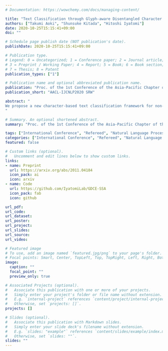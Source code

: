```yaml
---
# Documentation: https://wowchemy.com/docs/managing-content/

title: "Text Classification through Glyph-aware Disentangled Character Embedding and Semantic Sub-character Augmentation"
authors: ["Takumi Aoki", "Shunsuke Kitada", "Hitoshi Iyatomi"]
date: 2020-10-25T15:15:41+09:00
doi: ""

# Schedule page publish date (NOT publication's date).
publishDate: 2020-10-25T15:15:41+09:00

# Publication type.
# Legend: 0 = Uncategorized; 1 = Conference paper; 2 = Journal article;
# 3 = Preprint / Working Paper; 4 = Report; 5 = Book; 6 = Book section;
# 7 = Thesis; 8 = Patent
publication_types: ["1"]

# Publication name and optional abbreviated publication name.
publication: "Proc. of the 1st Conference of the Asia-Pacific Chapter of the Association for Computational Linguistics and the 10th International Joint Conference on Natural Language Processing: Student Research Workshop"
publication_short: "AACL-IJCNLP2020 SRW"

abstract: "
We propose a new character-based text classification framework for non-alphabetic languages, such as Chinese and Japanese. Our framework consists of a variational character encoder (VCE) and character-level text classifier. The VCE is composed of a $\\beta$-variational auto-encoder ($\\beta$-VAE) that learns the proposed glyph-aware disentangled character embedding (GDCE). Since our GDCE provides zero-mean unit-variance character embeddings that are dimensionally independent, it is applicable for our interpretable data augmentation, namely, semantic sub-character augmentation (SSA). In this paper, we evaluated our framework using Japanese text classification tasks at the document- and sentence-level. We confirmed that our GDCE and SSA not only provided embedding interpretability but also improved the classification performance. Our proposal achieved a competitive result to the state-of-the-art model while also providing model interpretability.
"

# Summary. An optional shortened abstract.
summary: "Proc. of the 1st Conference of the Asia-Pacific Chapter of the Association for Computational Linguistics and the 10th International Joint Conference on Natural Language Processing: Student Research Workshop"

tags: ["International Conference", "Refereed", "Natural Language Processing"]
categories: ["International Conference", "Refereed", "Natural Language Processing"]
featured: false

# Custom links (optional).
#   Uncomment and edit lines below to show custom links.
links:
- name: Preprint
  url: https://arxiv.org/abs/2011.04184
  icon_pack: ai
  icon: arxiv
- name: Code
  url: https://github.com/IyatomiLab/GDCE-SSA
  icon_pack: fab
  icon: github

url_pdf:
url_code:
url_dataset:
url_poster:
url_project:
url_slides:
url_source:
url_video:

# Featured image
# To use, add an image named `featured.jpg/png` to your page's folder. 
# Focal points: Smart, Center, TopLeft, Top, TopRight, Left, Right, BottomLeft, Bottom, BottomRight.
image:
  caption: ""
  focal_point: ""
  preview_only: true

# Associated Projects (optional).
#   Associate this publication with one or more of your projects.
#   Simply enter your project's folder or file name without extension.
#   E.g. `internal-project` references `content/project/internal-project/index.md`.
#   Otherwise, set `projects: []`.
projects: []

# Slides (optional).
#   Associate this publication with Markdown slides.
#   Simply enter your slide deck's filename without extension.
#   E.g. `slides: "example"` references `content/slides/example/index.md`.
#   Otherwise, set `slides: ""`.
slides: ""
---
```

